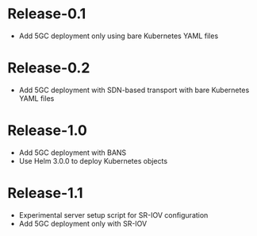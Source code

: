 # Release-0.1

- Add 5GC deployment only using bare Kubernetes YAML files

# Release-0.2

- Add 5GC deployment with SDN-based transport with bare Kubernetes YAML files

# Release-1.0

- Add 5GC deployment with BANS
- Use Helm 3.0.0 to deploy Kubernetes objects

# Release-1.1

- Experimental server setup script for SR-IOV configuration
- Add 5GC deployment only with SR-IOV
